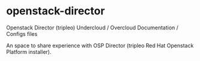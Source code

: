 # openstack-director
Openstack Director (tripleo) Undercloud / Overcloud Documentation / Configs files

An space to share experience with OSP Director (tripleo Red Hat Openstack Platform installer).
